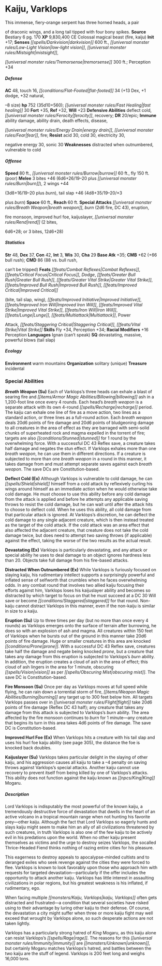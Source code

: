 ﻿---
cssclass: [monsters]
title1: Kaiju, Varklops
desc_short: This immense, fiery-orange serpent has three horned heads, a pairof draconic
  wings, and a long tail tipped with four bony spikes.
title2: Varklops
CR: 30
sources:
- name: Bestiary 6
  page: 170
  link: http://paizo.com/products/btpy9oge?Pathfinder-Roleplaying-Game-Bestiary-6-Hardcover
XP: 9830400
alignment: CE
size: Colossal
type: magical beast
subtypes:
- fire
- kaiju
initiative:
  bonus: 17
senses:
  darkvision: 600
  low-light vision: true
  mistsight: true
  tremorsense: 300
AC:
  AC: 48
  touch: 16
  flat_footed: 34
  components:
    dex: 13
    dodge: 1
    natural,-8 size: 32
HP:
  HP: 752
  long: 35d10+560
  fast_healing: 30
saves:
  fort: 35
  ref: 32
  will: 23
defensive_abilities:
- deflect cold
- ferocity
- recovery
DR:
- amount: 20
  weakness: epic
immunities:
- ability damage
- ability drain
- death effects
- disease,energy drain
- fear
- fire
resistances:
  acid: 30
  cold: 30
  electricity: 30
  negative energy: 30
  sonic: 30
weaknesses:
- distracted when outnumbered
- vulnerable to cold
speeds:
  base: 80
  burrow: 60
  fly: 150
  fly_maneuverability: poor
attacks:
  melee:
  - - text: 3 bites +46 (6d6+26/19-20 plus burn)
      entries:
      - - damage: 6d6+26
          crit_range: 19-20
        - effect: burn
      count: 3
      attack: bites
      bonus:
      - 46
    - text: 2 wings +44(3d8+16/19-20 plus burn)
      entries:
      - - damage: 3d8+16
          crit_range: 19-20
        - effect: burn
      count: 2
      attack: wings
      bonus:
      - 44
    - text: tail slap +46 (4d8+35/19-20/×3plus burn)
      entries:
      - - damage: 4d8+35
          type: /19-20/×3plus burn
      attack: tail slap
      bonus:
      - 46
  special:
  - breath weapon
  - burn (2d6 fire, DC 43)
  - eruption,fire monsoon
  - improved hurl foe
  - kaijuslayer
  - rend (2 bites,6d6+28; or 3 bites, 12d6+28)
space: 60
reach: 60
ability_scores:
  STR: 48
  DEX: 37
  CON: 42
  INT: 3
  WIS: 30
  CHA: 29
BAB: 35
CMB: 62
CMB_other: +66 bull rush
CMD: 86
CMD_other: 88 vs. bull rush,can't be tripped
feats:
- name: Combat Reflexes
- name: Critical Focus
- name: Dodge
- name: Greater Bull Rush
- name: Greater Vital Strike
- name: Improved Bull Rush
- name: Improved Critical(bite, tail slap, wing)
- name: Improved Initiative
- name: Improved Iron Will
- name: Improved Vital Strike
- name: Iron Will
- name: Lunge
- name: Multiattack
- name: PowerAttack
- name: Staggering Critical
- name: Vital Strike
skills:
  Fly: 34
  Perception: 34
  _racial_mods:
    Perception:
      _: 16
languages:
- Ignan (can't speak)
special_qualities:
- devastating
- massive
- powerful blows (tail slap)
ecology:
  environment: warm mountains
  organization: solitary (unique)
  treasure_type: incidental
special_abilities:
  Breath Weapon (Su): Each of Varklops's three heads can exhale a blast of searing
    fire and billowing ash in a 1,200-foot line once every 4 rounds. Each head's breath
    weapon is a separate attack with its own 4-round recharge period. The kaiju can
    exhale one line of fire as a move action, two lines as a standard action, or three
    lines as a full-round action. Each breath weapon deals 20d6 points of fire damage
    and 20d6 points of bludgeoning damage to all creatures in the area of effect as
    they are barraged with semi-solid chunks of superheated rock and magma expelled
    in the torrent of fire; targets are also stunned for 1 round by the overwhelming
    force. With a successful DC 43 Reflex save, a creature takes half damage and negates
    the stun effect. If Varklops exhales more than one breath weapon, he can use them
    in different directions. If a creature is subjected to more than one breath weapon
    in a round in this manner, it takes damage from and must attempt separate saves
    against each breath weapon. The save DCs are Constitution-based.
  Deflect Cold (Ex): Although Varklops is vulnerable to cold damage, he can shield
    himself from a cold attack by reflexively curling his wings around himself as
    an immediate action when he would otherwise take cold damage. He must choose to
    use this ability before any cold damage from the attack is applied and before
    he attempts any applicable saving throws to resist the cold damage, but he can
    wait until after the attack hits to choose to deflect cold. When he uses this
    ability, all cold damage from that particular attack is ignored. At Varklops's
    discretion, he can deflect the cold damage to any single adjacent creature, which
    is then instead treated as the target of the cold attack. If the cold attack was
    an area effect that also affected the adjacent creature, that creature does not
    take the cold damage twice, but does need to attempt two saving throws (if applicable)
    against the effect, taking the worse of the two results as the actual result.
  Devastating (Ex): Varklops is particularly devastating, and any attack or special
    ability he uses to deal damage to an object ignores hardness less than 20. Objects
    take full damage from his fire-based attacks.
  Distracted When Outnumbered (Ex): While Varklops is furiously focused on slaying
    kaiju, his rudimentary intellect supports a surprisingly powerful and inflated
    sense of selfworth that crumbles when he faces overwhelming odds. In any combat
    round that involves two allied kaiju focusing their efforts against him, Varklops
    loses his kaijuslayer ability and becomes so distracted by which target to focus
    on that he must succeed at a DC 30 Will save or become staggered for that round.
    Non-kaiju cannot distract Varklops in this manner, even if the non-kaiju is similar
    in size to a kaiju.
  Eruption (Su): Up to three times per day (but no more than once every 4 rounds)
    as Varklops emerges onto the surface of terrain after burrowing, he does so with
    an explosion of ash and magma. All creatures within 150 feet of Varklops when
    he bursts out of the ground in this manner take 20d6 points of fire damage. Huge
    or smaller creatures in this area are knocked prone. With a successful DC 43 Reflex
    save, creatures take half the damage and negate being knocked prone, but a creature
    that takes any damage from this eruption is subjected to Varklops's burn ability.
    In addition, the eruption creates a cloud of ash in the area of effect; this cloud
    of ash lingers in the area for 1 minute, obscuring vision as per obscuring mist.
    The save DC is Constitution-based.
  Fire Monsoon (Su): Once per day as Varklops moves at full speed while flying, he
    can rain down a torrential storm of fire, burning any target up to 300 feet below
    him. All targets Varklops passes over in flight take 20d6 points of fire damage
    (Reflex DC 43 half); any creature that takes any damage from this attack is subjected
    to Varklops's burn ability. The area affected by the fire monsoon continues to
    burn for 1 minute-any creature that begins its turn in this area takes 4d6 points
    of fire damage. The save DC is Constitution-based.
  Improved Hurl Foe (Ex): When Varklops hits a creature with his tail slap and uses
    his hurl foe kaiju ability (see page 305), the distance the foe is knocked back
    doubles.
  Kaijuslayer (Su): Varklops takes particular delight in the slaying of other kaiju,
    and his aggression causes all kaiju to take a -4 penalty on saving throws against
    Varklops's special attacks. Another kaiju cannot use recovery to prevent itself
    from being killed by one of Varklops's attacks. This ability does not function
    against the kaiju known as King Mogaru.
desc_long: |-
  Lord Varklops is indisputably the most powerful of the known kaiju, a tremendously destructive force of devastation that dwells in the heart of an active volcano in a tropical mountain range when not hunting his favorite prey-other kaiju. Although the fact that Lord Varklops so eagerly hunts and slays kaiju might seem to make him an ally of all civilizations threatened by such creatures, in truth Varklops is also one of the few kaiju to be actively evil in his predations upon the world. When no other kaiju present themselves as victims and the urge to destroy seizes Varklops, the socalled Thrice-Headed Fiend thinks nothing of razing entire cities for his pleasure. 

  This eagerness to destroy appeals to apocalypse-minded cultists and to deranged exiles who seek revenge against the cities they were forced to flee. Varklops is known to look favorably upon those who approach him with requests for targeted devastation-particularly if the offer includes the opportunity to attack another kaiju. Varklops has little interest in assaulting civilizations in polar regions, but his greatest weakness is his inflated, if rudimentary, ego. 

  When facing multiple kaiju, Varklops often gets distracted and frustrated-a condition that several societies have risked using to their advantage by luring other kaiju to their defense. Of course, the devastation a city might suffer when three or more kaiju fight may well exceed that wrought by Varklops alone, so such desperate actions are not taken lightly. 

  Varklops has a particularly strong hatred of King Mogaru, as this kaiju alone can resist Varklops's rage. The reasons for this immunity are unknown, but certainly Mogaru matches Varklops's hatred, and battles between the two kaiju are the stuff of legend. Varklops is 200 feet long and weighs 16,000 tons.

---

# Kaiju, Varklops
This immense, fiery-orange serpent has three horned heads, a pair

of draconic wings, and a long tail tipped with four bony spikes.
**Source** Bestiary 6 pg. 170
**XP** 9,830,400
CE Colossal magical beast (fire, kaiju)
**Init** +17; **Senses** _[[spells/Darkvision|darkvision]]_ 600 ft., _[[universal monster rules/Low-Light Vision|low-light vision]]_, _[[universal monster rules/Mistsight|mistsight]]_,

_[[universal monster rules/Tremorsense|tremorsense]]_ 300 ft.; Perception +34

##### Defense

**AC** 48, touch 16, _[[conditions/Flat-Footed|flat-footed]]_ 34 (+13 Dex, +1 dodge, +32 natural,

–8 size)
**hp** 752 (35d10+560); _[[universal monster rules/Fast Healing|fast healing]]_ 30
**Fort** +35, **Ref** +32, **Will** +23
**Defensive Abilities** deflect cold, _[[universal monster rules/Ferocity|ferocity]]_, recovery; **DR** 20/epic; **Immune** ability damage, ability drain, death effects, disease,

_[[universal monster rules/Energy Drain|energy drain]]_, _[[universal monster rules/Fear|fear]]_, fire; **Resist** acid 30, cold 30, electricity 30,

negative energy 30, sonic 30
**Weaknesses** distracted when outnumbered, vulnerable to cold

##### Offense
**Speed** 80 ft., _[[universal monster rules/Burrow|burrow]]_ 60 ft., fly 150 ft. (poor)
**Melee** 3 bites +46 (6d6+26/19–20 plus _[[universal monster rules/Burn|burn]]_), 2 wings +44

(3d8+16/19–20 plus _burn_), tail slap +46 (4d8+35/19–20/×3

plus _burn_)
**Space** 60 ft., **Reach** 60 ft.
**Special Attacks** _[[universal monster rules/Breath Weapon|breath weapon]]_, _burn_ (2d6 fire, DC 43), eruption,

fire monsoon, improved hurl foe, kaijuslayer, _[[universal monster rules/Rend|rend]]_ (2 bites,

6d6+28; or 3 bites, 12d6+28)

##### Statistics
**Str** 48, **Dex** 37, **Con** 42, **Int** 3, **Wis** 30, **Cha** 29
**Base Atk** +35; **CMB** +62 (+66 bull rush); **CMD** 86 (88 vs. bull rush,

can’t be tripped)
**Feats** _[[feats/Combat Reflexes|Combat Reflexes]]_, _[[feats/Critical Focus|Critical Focus]]_, _Dodge_, _[[feats/Greater Bull Rush|Greater Bull Rush]]_, _[[feats/Greater Vital Strike|Greater Vital Strike]]_, _[[feats/Improved Bull Rush|Improved Bull Rush]]_, _[[feats/Improved Critical|Improved Critical]]_

(bite, tail slap, wing), _[[feats/Improved Initiative|Improved Initiative]]_, _[[feats/Improved Iron Will|Improved Iron Will]]_, _[[feats/Improved Vital Strike|Improved Vital Strike]]_, _[[feats/Iron Will|Iron Will]]_, _[[feats/Lunge|Lunge]]_, _[[feats/Multiattack|Multiattack]]_, Power

Attack, _[[feats/Staggering Critical|Staggering Critical]]_, _[[feats/Vital Strike|Vital Strike]]_
**Skills** Fly +34, Perception +34; **Racial Modifiers** +16 Perception
**Languages** Ignan (can’t speak)
**SQ** devastating, massive, powerful blows (tail slap)

##### Ecology

**Environment** warm mountains
**Organization** solitary (unique)
**Treasure** incidental

### Special Abilities

**_Breath Weapon_ (Su)** Each of Varklops’s three heads can exhale a blast of searing fire and _[[items/Armor Magic Abilities/Billowing|billowing]]_ ash in a 1,200-foot line once every 4 rounds. Each head’s _breath weapon_ is a separate attack with its own 4-round _[[spells/Recharge|recharge]]_ period. The kaiju can exhale one line of fire as a move action, two lines as a standard action, or three lines as a full-round action. Each _breath weapon_ deals 20d6 points of fire damage and 20d6 points of bludgeoning damage to all creatures in the area of effect as they are barraged with semi-solid chunks of superheated rock and magma expelled in the torrent of fire; targets are also _[[conditions/Stunned|stunned]]_ for 1 round by the overwhelming force. With a successful DC 43 Reflex save, a creature takes half damage and negates the stun effect. If Varklops exhales more than one _breath weapon_, he can use them in different directions. If a creature is subjected to more than one _breath weapon_ in a round in this manner, it takes damage from and must attempt separate saves against each _breath weapon_. The save DCs are Constitution-based.

**Deflect Cold (Ex)** Although Varklops is vulnerable to cold damage, he can _[[spells/Shield|shield]]_ himself from a cold attack by reflexively curling his wings around himself as an immediate action when he would otherwise take cold damage. He must choose to use this ability before any cold damage from the attack is applied and before he attempts any applicable saving throws to resist the cold damage, but he can wait until after the attack hits to choose to deflect cold. When he uses this ability, all cold damage from that particular attack is ignored. At Varklops’s discretion, he can deflect the cold damage to any single adjacent creature, which is then instead treated as the target of the cold attack. If the cold attack was an area effect that also affected the adjacent creature, that creature does not take the cold damage twice, but does need to attempt two saving throws (if applicable) against the effect, taking the worse of the two results as the actual result.

**Devastating (Ex)** Varklops is particularly devastating, and any attack or special ability he uses to deal damage to an object ignores hardness less than 20. Objects take full damage from his fire-based attacks.

**Distracted When Outnumbered (Ex)** While Varklops is furiously focused on slaying kaiju, his rudimentary intellect supports a surprisingly powerful and inflated sense of selfworth that crumbles when he faces overwhelming odds. In any combat round that involves two allied kaiju focusing their efforts against him, Varklops loses his kaijuslayer ability and becomes so distracted by which target to focus on that he must succeed at a DC 30 Will save or become _[[conditions/Staggered|staggered]]_ for that round. Non-kaiju cannot distract Varklops in this manner, even if the non-kaiju is similar in size to a kaiju.

**Eruption (Su)** Up to three times per day (but no more than once every 4 rounds) as Varklops emerges onto the surface of terrain after burrowing, he does so with an explosion of ash and magma. All creatures within 150 feet of Varklops when he bursts out of the ground in this manner take 20d6 points of fire damage. Huge or smaller creatures in this area are knocked _[[conditions/Prone|prone]]_. With a successful DC 43 Reflex save, creatures take half the damage and negate being knocked _prone_, but a creature that takes any damage from this eruption is subjected to Varklops’s _burn_ ability. In addition, the eruption creates a cloud of ash in the area of effect; this cloud of ash lingers in the area for 1 minute, obscuring _[[spells/Vision|vision]]_ as per _[[spells/Obscuring Mist|obscuring mist]]_. The save DC is Constitution-based.

**Fire Monsoon (Su)** Once per day as Varklops moves at full speed while flying, he can rain down a torrential storm of fire, _[[items/Weapon Magic Abilities/Burning|burning]]_ any target up to 300 feet below him. All targets Varklops passes over in _[[universal monster rules/Flight|flight]]_ take 20d6 points of fire damage (Reflex DC 43 half); any creature that takes any damage from this attack is subjected to Varklops’s _burn_ ability. The area affected by the fire monsoon continues to _burn_ for 1 minute—any creature that begins its turn in this area takes 4d6 points of fire damage. The save DC is Constitution-based.

**Improved Hurl Foe (Ex)** When Varklops hits a creature with his tail slap and uses his hurl foe kaiju ability (see page 305), the distance the foe is knocked back doubles.

**Kaijuslayer (Su)** Varklops takes particular delight in the slaying of other kaiju, and his aggression causes all kaiju to take a –4 penalty on saving throws against Varklops’s special attacks. Another kaiju cannot use recovery to prevent itself from being killed by one of Varklops’s attacks. This ability does not function against the kaiju known as _[[npcs/King|King]]_ Mogaru.

##### Description

Lord Varklops is indisputably the most powerful of the known kaiju, a tremendously destructive force of devastation that dwells in the heart of an active volcano in a tropical mountain range when not hunting his favorite prey—other kaiju. Although the fact that Lord Varklops so eagerly hunts and slays kaiju might seem to make him an ally of all civilizations threatened by such creatures, in truth Varklops is also one of the few kaiju to be actively evil in his predations upon the world. When no other kaiju present themselves as victims and the urge to destroy seizes Varklops, the socalled Thrice-Headed Fiend thinks nothing of razing entire cities for his pleasure.

This eagerness to destroy appeals to apocalypse-minded cultists and to deranged exiles who seek revenge against the cities they were forced to flee. Varklops is known to look favorably upon those who approach him with requests for targeted devastation—particularly if the offer includes the opportunity to attack another kaiju. Varklops has little interest in assaulting civilizations in polar regions, but his greatest weakness is his inflated, if rudimentary, ego.

When facing multiple _[[monsters/Kaiju, Varklops|kaiju, Varklops]]_ often gets distracted and frustrated—a condition that several societies have risked using to their advantage by luring other kaiju to their defense. Of course, the devastation a city might suffer when three or more kaiju fight may well exceed that wrought by Varklops alone, so such desperate actions are not taken lightly.

Varklops has a particularly strong hatred of _King_ Mogaru, as this kaiju alone can resist Varklops’s _[[spells/Rage|rage]]_. The reasons for this _[[universal monster rules/Immunity|immunity]]_ are _[[monsters/Unknown|unknown]]_, but certainly Mogaru matches Varklops’s hatred, and battles between the two kaiju are the stuff of legend. Varklops is 200 feet long and weighs 16,000 tons.
